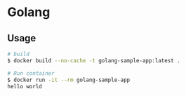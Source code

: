 # Golang

## Usage

```sh
# build
$ docker build --no-cache -t golang-sample-app:latest .

# Run container
$ docker run -it --rm golang-sample-app
hello world
```
